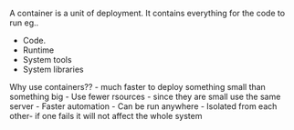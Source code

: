 A container is a unit of deployment.
It contains everything for the code to run eg.. 
   - Code.
   - Runtime
   - System tools
   - System libraries

Why use containers?? 
    - much faster to deploy something small than something big
    - Use fewer rsources
    - since they are small use the same server
    - Faster automation
    - Can be run anywhere
    - Isolated from each other- if one fails it will not affect the whole system